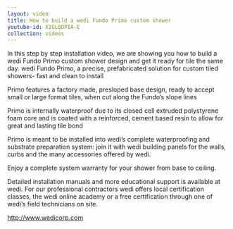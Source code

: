 ```yaml
---
layout: video
title: How to build a wedi Fundo Primo custom shower
youtube-id: X1GLQDPIA-E
collection: videos
---
```


In this step by step installation video, we are showing you how to build a wedi Fundo Primo custom shower design and get it ready for tile the same day.
wedi Fundo Primo, a precise, prefabricated solution for custom tiled showers- fast and clean to install

Primo features a factory made, presloped base design, ready to accept small or large format tiles, when cut along the Fundo’s slope lines

Primo is internally waterproof due to its closed cell extruded polystyrene foam core and is coated with a reinforced, cement based resin to allow for great and lasting tile bond

Primo is meant to be installed into wedi’s complete waterproofing and substrate preparation system: join it with wedi building panels for the walls, curbs and the many accessories offered by wedi.

Enjoy a complete system warranty for your shower from base to ceiling.

Detailed installation manuals and more educational support is available at wedi. For our professional contractors wedi offers local certification classes, the wedi online academy or a free certification through one of wedi’s field technicians on site.

http://www.wedicorp.com

